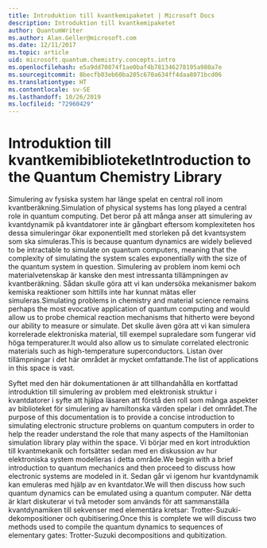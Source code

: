 ```yaml
---
title: Introduktion till kvantkemipaketet | Microsoft Docs
description: Introduktion till kvantkemipaketet
author: QuantumWriter
ms.author: Alan.Geller@microsoft.com
ms.date: 12/11/2017
ms.topic: article
uid: microsoft.quantum.chemistry.concepts.intro
ms.openlocfilehash: e5a9dd70874f1ae0baf4b781346278195a980a7e
ms.sourcegitcommit: 8becfb03eb60ba205c670a634ff4daa8071bcd06
ms.translationtype: HT
ms.contentlocale: sv-SE
ms.lasthandoff: 10/26/2019
ms.locfileid: "72960429"
---
```

# <a name="introduction-to-the-quantum-chemistry-library"></a><span data-ttu-id="a7c97-103">Introduktion till kvantkemibiblioteket</span><span class="sxs-lookup"><span data-stu-id="a7c97-103">Introduction to the Quantum Chemistry Library</span></span>

<span data-ttu-id="a7c97-104">Simulering av fysiska system har länge spelat en central roll inom kvantberäkning.</span><span class="sxs-lookup"><span data-stu-id="a7c97-104">Simulation of physical systems has long played a central role in quantum computing.</span></span>  <span data-ttu-id="a7c97-105">Det beror på att många anser att simulering av kvantdynamik på kvantdatorer inte är gångbart eftersom komplexiteten hos dessa simuleringar ökar exponentiellt med storleken på det kvantsystem som ska simuleras.</span><span class="sxs-lookup"><span data-stu-id="a7c97-105">This is because quantum dynamics are widely believed to be intractable to simulate on quantum computers, meaning that the complexity of simulating the system scales exponentially with the size of the quantum system in question.</span></span>  <span data-ttu-id="a7c97-106">Simulering av problem inom kemi och materialvetenskap är kanske den mest intressanta tillämpningen av kvantberäkning. Sådan skulle göra att vi kan undersöka mekanismer bakom kemiska reaktioner som hittills inte har kunnat mätas eller simuleras.</span><span class="sxs-lookup"><span data-stu-id="a7c97-106">Simulating problems in chemistry and material science remains perhaps the most evocative application of quantum computing and would allow us to probe chemical reaction mechanisms that hitherto were beyond our ability to measure or simulate.</span></span>  <span data-ttu-id="a7c97-107">Det skulle även göra att vi kan simulera korrelerade elektroniska material, till exempel supraledare som fungerar vid höga temperaturer.</span><span class="sxs-lookup"><span data-stu-id="a7c97-107">It would also allow us to simulate correlated electronic materials such as high-temperature superconductors.</span></span> <span data-ttu-id="a7c97-108">Listan över tillämpningar i det här området är mycket omfattande.</span><span class="sxs-lookup"><span data-stu-id="a7c97-108">The list of applications in this space is vast.</span></span>

<span data-ttu-id="a7c97-109">Syftet med den här dokumentationen är att tillhandahålla en kortfattad introduktion till simulering av problem med elektronisk struktur i kvantdatorer i syfte att hjälpa läsaren att förstå den roll som många aspekter av biblioteket för simulering av hamiltonska värden spelar i det området.</span><span class="sxs-lookup"><span data-stu-id="a7c97-109">The purpose of this documentation is to provide a concise introduction to simulating electronic structure problems on quantum computers in order to help the reader understand the role that many aspects of the Hamiltonian simulation library play within the space.</span></span>  <span data-ttu-id="a7c97-110">Vi börjar med en kort introduktion till kvantmekanik och fortsätter sedan med en diskussion av hur elektroniska system modelleras i detta område.</span><span class="sxs-lookup"><span data-stu-id="a7c97-110">We begin with a brief introduction to quantum mechanics and then proceed to discuss how electronic systems are modeled in it.</span></span>  <span data-ttu-id="a7c97-111">Sedan går vi igenom hur kvantdynamik kan emuleras med hjälp av en kvantdator.</span><span class="sxs-lookup"><span data-stu-id="a7c97-111">We will then discuss how such quantum dynamics can be emulated using a quantum computer.</span></span>  <span data-ttu-id="a7c97-112">När detta är klart diskuterar vi två metoder som används för att sammanställa kvantdynamiken till sekvenser med elementära kretsar: Trotter-Suzuki-dekompositioner och qubitisering.</span><span class="sxs-lookup"><span data-stu-id="a7c97-112">Once this is complete we will discuss two methods used to compile the quantum dynamics to sequences of elementary gates: Trotter-Suzuki decompositions and qubitization.</span></span>
